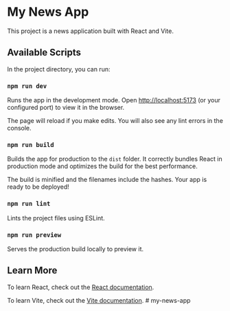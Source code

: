 # My News App

This project is a news application built with React and Vite.

## Available Scripts

In the project directory, you can run:

### `npm run dev`

Runs the app in the development mode.
Open [http://localhost:5173](http://localhost:5173) (or your configured port) to view it in the browser.

The page will reload if you make edits.
You will also see any lint errors in the console.

### `npm run build`

Builds the app for production to the `dist` folder.
It correctly bundles React in production mode and optimizes the build for the best performance.

The build is minified and the filenames include the hashes.
Your app is ready to be deployed!

### `npm run lint`

Lints the project files using ESLint.

### `npm run preview`

Serves the production build locally to preview it.

## Learn More

To learn React, check out the [React documentation](https://reactjs.org/).

To learn Vite, check out the [Vite documentation](https://vitejs.dev/).
#   m y - n e w s - a p p  
 